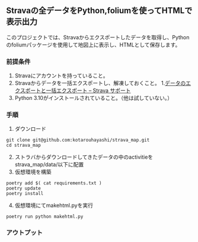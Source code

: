 ## Stravaの全データをPython,foliumを使ってHTMLで表示出力
このプロジェクトでは、Stravaからエクスポートしたデータを取得し、Pythonのfoliumパッケージを使用して地図上に表示し、HTMLとして保存します。

### 前提条件
1. Stravaにアカウントを持っていること。
1. Stravaからデータを一括エクスポートし、解凍しておくこと。
   1.[データのエクスポートと一括エクスポート – Strava サポート](https://support.strava.com/hc/ja/articles/216918437-%E3%83%87%E3%83%BC%E3%82%BF%E3%81%AE%E3%82%A8%E3%82%AF%E3%82%B9%E3%83%9D%E3%83%BC%E3%83%88%E3%81%A8%E4%B8%80%E6%8B%AC%E3%82%A8%E3%82%AF%E3%82%B9%E3%83%9D%E3%83%BC%E3%83%88)
2. Python 3.10がインストールされていること。（他は試していない。）

### 手順
1. ダウンロード
```
git clone git@github.com:kotarouhayashi/strava_map.git
cd strava_map
```

2. ストラバからダウンロードしてきたデータの中のactivitieをstrava_map/data/以下に配置
3. 仮想環境を構築
```
poetry add $( cat requirements.txt )
poetry update
poetry install
```
4. 仮想環境にてmakehtml.pyを実行
```
poetry run python makehtml.py
```
### アウトプット
